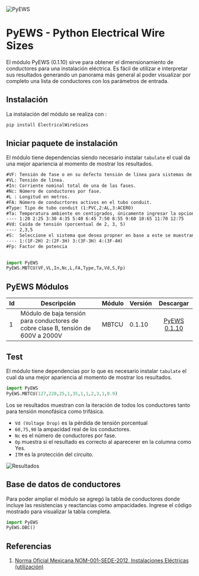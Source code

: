 ![PyEWS](https://i.ibb.co/YD4XKb8/02.png)



# PyEWS - Python Electrical Wire Sizes 



El módulo PyEWS (0.1.10) sirve para obtener el dimensionamiento de conductores para una instalación eléctrica. Es fácil de utilizar e interpretar sus resultados generando un panorama más general al poder visualizar por completo una lista de conductores con los parámetros de entrada.

## Instalación

La instalación del módulo se realiza con :

```Python
pip install ElectricalWireSizes
```

## Iniciar paquete de instalación

El módulo tiene dependencias siendo necesario instalar `tabulate` el cual da una mejor apariencia al momento de mostrar los resultados.

```tex
#VF: Tensión de fase o en su defecto tensión de línea para sistemas de 1F2H, 2F.
#VL: Tensión de línea.
#In: Corriente nominal total de una de las fases.
#Nc: Número de conductores por fase.
#L : Longitud en metros.
#FA: Número de conducrtores activos en el tubo conduit.
#Type: Tipo de tubo conduit (1:PVC,2:AL,3:ACERO)
#Ta: Temperatura ambiente en centigrados, únicamente ingresar la opcion númerica.
---- 1:20 2:25 3:30 4:35 5:40 6:45 7:50 8:55 9:60 10:65 11:70 12:75
#Vd: Caída de tensión (porcentual de 2, 3, 5)
---- 2,3,5	
#S:  Seleccione el sistema que desea propner en base a este se muestran los resultados.
---- 1:(1F-2H) 2:(2F-3H) 3:(3F-3H) 4:(3F-4H)
#Fp: Factor de potencia
	
```

```python
import PyEWS 
PyEWS.MBTCU(VF,VL,In,Nc,L,FA,Type,Ta,Vd,S,Fp)
```

## PyEWS Módulos

| Id   | Descripción                                                  | Módulo | Versión |                      Descargar                      |
| ---- | ------------------------------------------------------------ | ------ | ------- | :-------------------------------------------------: |
| 1    | Módulo de baja tensión para conductores de cobre clase B,  tensión de 600V a 2000V | MBTCU  | 0.1.10  | [PyEWS 0.1.10](https://github.com/jacometoss/PyEWS) |

## Test

El módulo tiene dependencias por lo que es necesario instalar `tabulate` el cual da una mejor apariencia al momento de mostrar los resultados.

```python
import PyEWS
PyEWS.MBTCU(127,220,25,1,35,1,1,2,3,1,0.9)
```

Los se resultados muestran con la iteración de todos los conductores tanto para tensión monofásica como trifásica.

- `Vd (Voltage Drop)` es la pérdida de tensión porcentual 
- `60,75,90` la ampacidad real de los conductores.
- `Nc` es el número de conductores por fase.
- `Op` muestra si el resultado es correcto al aparecerer en la columna como Yes.
- `ITM` es la protección del circuito.

![Resultados](https://i.ibb.co/KDwv9jX/01.png)

## Base de datos de conductores

Para poder ampliar el módulo se agregó la tabla de conductores donde incluye las resistencias y reactancias como ampacidades. Ingrese el código mostrado para visualizar la tabla completa.

```python
import PyEWS
PyEWS.DBC()
```

## Referencias

1. [Norma Oficial Mexicana NOM-001-SEDE-2012, Instalaciones Eléctricas (utilización)](http://www.issste-cmn20n.gob.mx/Datos/Normas/136NOM.pdf)


